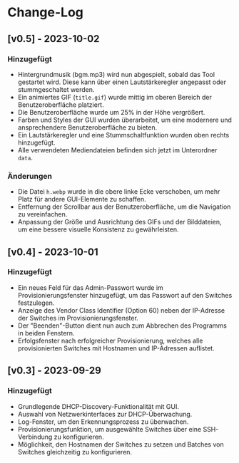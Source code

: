 # Change-Log

## [v0.5] - 2023-10-02

### Hinzugefügt
- Hintergrundmusik (bgm.mp3) wird nun abgespielt, sobald das Tool gestartet wird. Diese kann über einen Lautstärkeregler angepasst oder stummgeschaltet werden.
- Ein animiertes GIF (`title.gif`) wurde mittig im oberen Bereich der Benutzeroberfläche platziert.
- Die Benutzeroberfläche wurde um 25% in der Höhe vergrößert.
- Farben und Styles der GUI wurden überarbeitet, um eine modernere und ansprechendere Benutzeroberfläche zu bieten.
- Ein Lautstärkeregler und eine Stummschaltfunktion wurden oben rechts hinzugefügt.
- Alle verwendeten Mediendateien befinden sich jetzt im Unterordner `data`.

### Änderungen
- Die Datei `h.webp` wurde in die obere linke Ecke verschoben, um mehr Platz für andere GUI-Elemente zu schaffen.
- Entfernung der Scrollbar aus der Benutzeroberfläche, um die Navigation zu vereinfachen.
- Anpassung der Größe und Ausrichtung des GIFs und der Bilddateien, um eine bessere visuelle Konsistenz zu gewährleisten.

## [v0.4] - 2023-10-01

### Hinzugefügt
- Ein neues Feld für das Admin-Passwort wurde im Provisionierungsfenster hinzugefügt, um das Passwort auf den Switches festzulegen.
- Anzeige des Vendor Class Identifier (Option 60) neben der IP-Adresse der Switches im Provisionierungsfenster.
- Der "Beenden"-Button dient nun auch zum Abbrechen des Programms in beiden Fenstern.
- Erfolgsfenster nach erfolgreicher Provisionierung, welches alle provisionierten Switches mit Hostnamen und IP-Adressen auflistet.

## [v0.3] - 2023-09-29

### Hinzugefügt
- Grundlegende DHCP-Discovery-Funktionalität mit GUI.
- Auswahl von Netzwerkinterfaces zur DHCP-Überwachung.
- Log-Fenster, um den Erkennungsprozess zu überwachen.
- Provisionierungsfunktion, um ausgewählte Switches über eine SSH-Verbindung zu konfigurieren.
- Möglichkeit, den Hostnamen der Switches zu setzen und Batches von Switches gleichzeitig zu konfigurieren.

